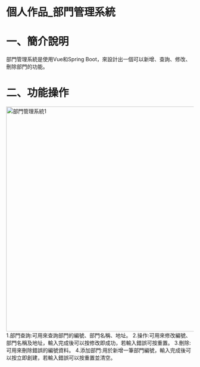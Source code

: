 # 個人作品_部門管理系統
# 一、簡介說明
部門管理系統是使用Vue和Spring Boot，來設計出一個可以新增、查詢、修改、刪除部門的功能。
# 二、功能操作
<img width="605" alt="部門管理系統1" src="https://github.com/user-attachments/assets/cc6bea8e-499b-46ea-8fc2-5c4372ac5c5f" />
1.部門查詢:可用來查詢部門的編號、部門名稱、地址。
2.操作:可用來修改編號、部門名稱及地址，輸入完成後可以按修改即成功，若輸入錯誤可按重置。
3.刪除:可用來刪除錯誤的編號資料。
4.添加部門:用於新增一筆部門編號，輸入完成後可以按立即創建，若輸入錯誤可以按重置並清空。
